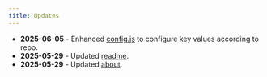 ```yaml
---
title: Updates
---
```


- **2025-06-05** - Enhanced [config.js](https://github.com/therepos/docusaurus/blob/main/docusaurus.config.js) to configure key values according to repo. 
- **2025-05-29** - Updated [readme](https://github.com/therepos/docusaurus).
- **2025-05-29** - Updated [about](https://therepos.github.io/docusaurus/about/).
